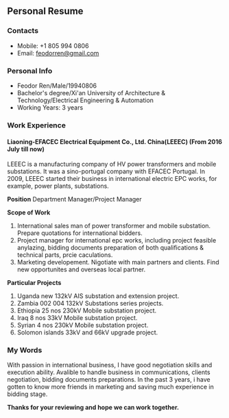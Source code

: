 ## Personal Resume

### Contacts
- Mobile: +1 805 994 0806
- Email: feodorren@gmail.com

### Personal Info
- Feodor Ren/Male/19940806
- Bachelor's degree/Xi'an University of Architecture & Technology/Electrical Engineering & Automation
- Working Years: 3 years

### Work Experience

#### Liaoning-EFACEC Electrical Equipment Co., Ltd. China(LEEEC) (From 2016 July till now)
LEEEC is a manufacturing company of HV power transformers and mobile substations. It was a sino-portugal company with EFACEC Portugal. In 2009, LEEEC started their business in international electric EPC works, for example, power plants, substations.

**Position** 
Department Manager/Project Manager

**Scope of Work** 
1. International sales man of power transformer and mobile substation. Prepare quotations for international bidders.
2. Project manager for international epc works, including project feasible anylazing, bidding documents preparation of both qualifications & technical parts, prcie caculations.
3. Marketing developement. Nigotiate with main partners and clients. Find new opportunites and overseas local partner.

**Particular Projects**
1. Uganda new 132kV AIS substation and extension project.
2. Zambia 002 004 132kV Substations series projects.
3. Ethiopia 25 nos 230kV Mobile substation project.
4. Iraq 8 nos 33kV Mobile substation project.
5. Syrian 4 nos 230kV Mobile substation project.
6. Solomon islands 33kV and 66kV upgrade project.

### My Words

With passion in international business, I have good negotiation skills and execution ability. Avalible to handle business in communications, clients negotiation, bidding documents preparations. In the past 3 years, i have gotten to know more friends in marketing and saving much experience in bidding stage.


**Thanks for your reviewing and hope we can work together.**
